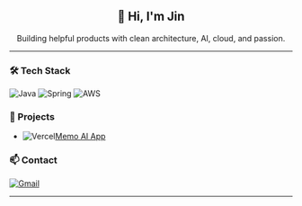 <h2 align="center">👋 Hi, I'm Jin</h2>

<p align="center">
Building helpful products with clean architecture, AI, cloud, and passion.
</p>

---

### 🛠 Tech Stack

![Java](https://img.shields.io/badge/Java-007396?style=flat&logo=openjdk&logoColor=white)
![Spring](https://img.shields.io/badge/Spring-6DB33F?style=flat&logo=spring&logoColor=white)
![AWS](https://img.shields.io/badge/AWS-232F3E?style=flat&logo=amazonwebservices&logoColor=white)

### 🚀 Projects
- ![Vercel](https://img.shields.io/badge/Deployed%20on-Vercel-black?style=flat&logo=vercel)[Memo AI App](https://memo-ai-app.vercel.app)

### 📫 Contact
[![Gmail](https://img.shields.io/badge/Gmail-EA4335?style=flat&logo=gmail&logoColor=white)](mailto:jsu99053@gmail.com)

---

<p align="center"></p>
